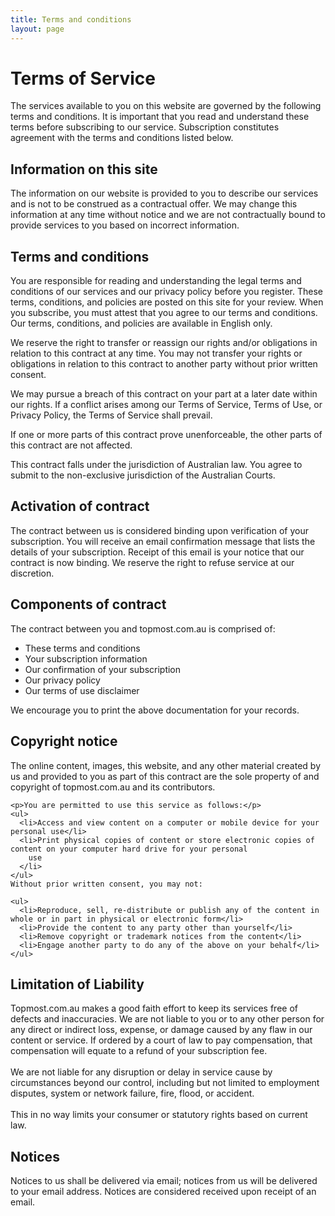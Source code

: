 ```yaml
---
title: Terms and conditions
layout: page
---
```



<div class="container">
  <h1>Terms of Service</h1>
  <p>The services available to you on this website are governed by the following terms and conditions. It is important that
    you read and understand these terms before subscribing to our service. Subscription constitutes agreement with the terms
    and conditions listed below.</p>

  <h2>Information on this site</h2>
  <p>The information on our website is provided to you to describe our services and is not to be construed as a contractual
    offer. We may change this information at any time without notice and we are not contractually bound to provide services
    to you based on incorrect information.</p>

  <h2>Terms and conditions</h2>
  <p>You are responsible for reading and understanding the legal terms and conditions of our services and our privacy policy
    before you register. These terms, conditions, and policies are posted on this site for your review. When you subscribe,
    you must attest that you agree to our terms and conditions. Our terms, conditions, and policies are available in English
    only.
  </p>


  <p>We reserve the right to transfer or reassign our rights and/or obligations in relation to this contract at any time. You
    may not transfer your rights or obligations in relation to this contract to another party without prior written consent.
  </p>

  <p>We may pursue a breach of this contract on your part at a later date within our rights. If a conflict arises among our
    Terms of Service, Terms of Use, or Privacy Policy, the Terms of Service shall prevail. </p>


  <p>If one or more parts of this contract prove unenforceable, the other parts of this contract are not affected.</p>

  <p>This contract falls under the jurisdiction of Australian law. You agree to submit to the non-exclusive jurisdiction of
    the Australian Courts.</p>

  <h2>Activation of contract</h2>

  <p>The contract between us is considered binding upon verification of your subscription. You will receive an email confirmation
    message that lists the details of your subscription. Receipt of this email is your notice that our contract is now binding.
    We reserve the right to refuse service at our discretion.</p>

  <h2>Components of contract</h2>
  The contract between you and topmost.com.au is comprised of:

  <ul>
    <li>These terms and conditions</li>
    <li>Your subscription information</li>
    <li>Our confirmation of your subscription</li>
    <li>Our privacy policy</li>
    <li>Our terms of use disclaimer</li>
  </ul>

  We encourage you to print the above documentation for your records.

  <h2>Copyright notice</h2>
  <p>The online content, images, this website, and any other material created by us and provided to you as part of this contract
    are the sole property of and copyright of topmost.com.au and its contributors.
  </p>

    <p>You are permitted to use this service as follows:</p>
    <ul>
      <li>Access and view content on a computer or mobile device for your personal use</li>
      <li>Print physical copies of content or store electronic copies of content on your computer hard drive for your personal
        use
      </li>
    </ul>
    Without prior written consent, you may not:

    <ul>
      <li>Reproduce, sell, re-distribute or publish any of the content in whole or in part in physical or electronic form</li>
      <li>Provide the content to any party other than yourself</li>
      <li>Remove copyright or trademark notices from the content</li>
      <li>Engage another party to do any of the above on your behalf</li>
    </ul>


  <h2>Limitation of Liability</h2>
  Topmost.com.au makes a good faith effort to keep its services free of defects and inaccuracies. We are not liable to you
  or to any other person for any direct or indirect loss, expense, or damage caused by any flaw in our content or service.
  If ordered by a court of law to pay compensation, that compensation will equate to a refund of your subscription fee.<br/><br/>  We are not liable for any disruption or delay in service cause by circumstances beyond our control, including but not limited
  to employment disputes, system or network failure, fire, flood, or accident.
  <br/><br/> This in no way limits your consumer or statutory rights based on current law.

  <h2>Notices</h2>
  Notices to us shall be delivered via email; notices from us will be delivered to your email address. Notices are considered
  received upon receipt of an email.

</div>